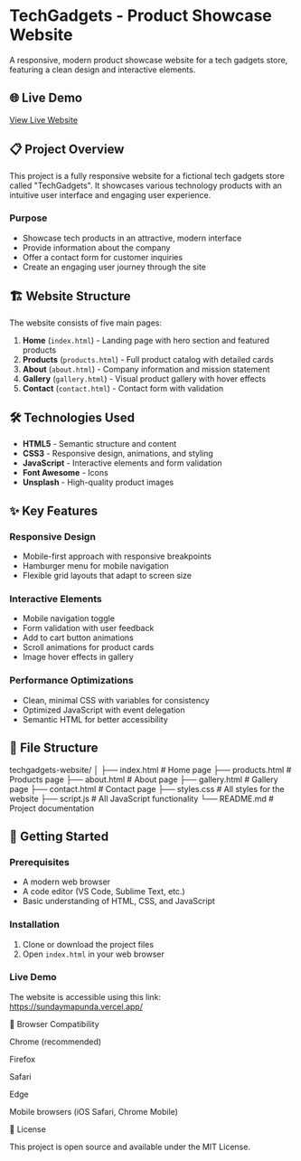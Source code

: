 # TechGadgets - Product Showcase Website

A responsive, modern product showcase website for a tech gadgets store, featuring a clean design and interactive elements.

## 🌐 Live Demo

[View Live Website](https://your-username.github.io/techgadgets-website/)

## 📋 Project Overview

This project is a fully responsive website for a fictional tech gadgets store called "TechGadgets". It showcases various technology products with an intuitive user interface and engaging user experience.

### Purpose

- Showcase tech products in an attractive, modern interface
- Provide information about the company
- Offer a contact form for customer inquiries
- Create an engaging user journey through the site

## 🏗️ Website Structure

The website consists of five main pages:

1. **Home** (`index.html`) - Landing page with hero section and featured products
2. **Products** (`products.html`) - Full product catalog with detailed cards
3. **About** (`about.html`) - Company information and mission statement
4. **Gallery** (`gallery.html`) - Visual product gallery with hover effects
5. **Contact** (`contact.html`) - Contact form with validation

## 🛠️ Technologies Used

- **HTML5** - Semantic structure and content
- **CSS3** - Responsive design, animations, and styling
- **JavaScript** - Interactive elements and form validation
- **Font Awesome** - Icons
- **Unsplash** - High-quality product images

## ✨ Key Features

### Responsive Design

- Mobile-first approach with responsive breakpoints
- Hamburger menu for mobile navigation
- Flexible grid layouts that adapt to screen size

### Interactive Elements

- Mobile navigation toggle
- Form validation with user feedback
- Add to cart button animations
- Scroll animations for product cards
- Image hover effects in gallery

### Performance Optimizations

- Clean, minimal CSS with variables for consistency
- Optimized JavaScript with event delegation
- Semantic HTML for better accessibility

## 📁 File Structure

techgadgets-website/
│
├── index.html # Home page
├── products.html # Products page
├── about.html # About page
├── gallery.html # Gallery page
├── contact.html # Contact page
├── styles.css # All styles for the website
├── script.js # All JavaScript functionality
└── README.md # Project documentation

## 🚀 Getting Started

### Prerequisites

- A modern web browser
- A code editor (VS Code, Sublime Text, etc.)
- Basic understanding of HTML, CSS, and JavaScript

### Installation

1.  Clone or download the project files
2.  Open `index.html` in your web browser

### Live Demo

The website is accessible using this link: https://sundaymapunda.vercel.app/

📱 Browser Compatibility

Chrome (recommended)

Firefox

Safari

Edge

Mobile browsers (iOS Safari, Chrome Mobile)

📝 License

This project is open source and available under the MIT License.
